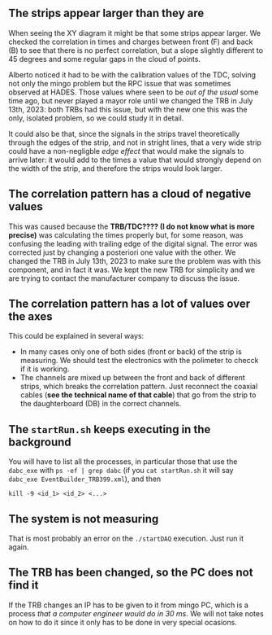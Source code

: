 ## The strips appear larger than they are
When seeing the XY diagram it might be that some strips appear larger. We checked the correlation in times and charges between front (F) and back (B) to see that there is no perfect correlation, but a slope slightly different to 45 degrees and some regular gaps in the cloud of points.

Alberto noticed it had to be with the calibration values of the TDC, solving not only the mingo problem but the RPC issue that was sometimes observed at HADES. Those values where seen to be *out of the usual* some time ago, but never played a mayor role until we changed the TRB in July 13th, 2023: both TRBs had this issue, but with the new one this was the only, isolated problem, so we could study it in detail.

It could also be that, since the signals in the strips travel theoretically through the edges of the strip, and not in stright lines, that a very wide strip could have a non-negligble *edge effect* that would make the signals to arrive later: it would add to the times a value that would strongly depend on the width of the strip, and therefore the strips would look larger.

## The correlation pattern has a cloud of negative values
This was caused because the **TRB/TDC???? (I do not know what is more precise)** was calculating the times properly but, for some reason, was confusing the leading with trailing edge of the digital signal. The error was corrected just by changing a posteriori one value with the other. We changed the TRB in July 13th, 2023 to make sure the problem was with this component, and in fact it was. We kept the new TRB for simplicity and we are trying to contact the manufacturer company to discuss the issue.

## The correlation pattern has a lot of values over the axes
This could be explained in several ways:
- In many cases only one of both sides (front or back) of the strip is measuring. We should test the electronics with the polimeter to checck if it is working.
- The channels are mixed up between the front and back of different strips, which breaks the correlation pattern. Just reconnect the coaxial cables (**see the technical name of that cable**) that go from the strip to the daughterboard (DB) in the correct channels.

## The `startRun.sh` keeps executing in the background
You will have to list all the processes, in particular those that use the `dabc_exe` with `ps -ef | grep dabc` (if you `cat startRun.sh` it will say `dabc_exe EventBuilder_TRB399.xml`), and then

    kill -9 <id_1> <id_2> <...>

## The system is not measuring
That is most probably an error on the `./startDAQ` execution. Just run it again.

## The TRB has been changed, so the PC does not find it
If the TRB changes an IP has to be given to it from mingo PC, which is a process *that a computer engineer would do in 30 ms*. We will not take notes on how to do it since it only has to be done in very special ocasions.
